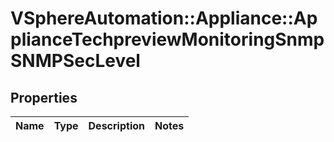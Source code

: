 # VSphereAutomation::Appliance::ApplianceTechpreviewMonitoringSnmpSNMPSecLevel

## Properties
Name | Type | Description | Notes
------------ | ------------- | ------------- | -------------


